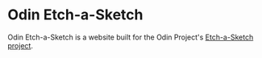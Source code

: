 # Odin Etch-a-Sketch

Odin Etch-a-Sketch is a website built for the Odin Project's [Etch-a-Sketch project](https://www.theodinproject.com/lessons/foundations-etch-a-sketch).